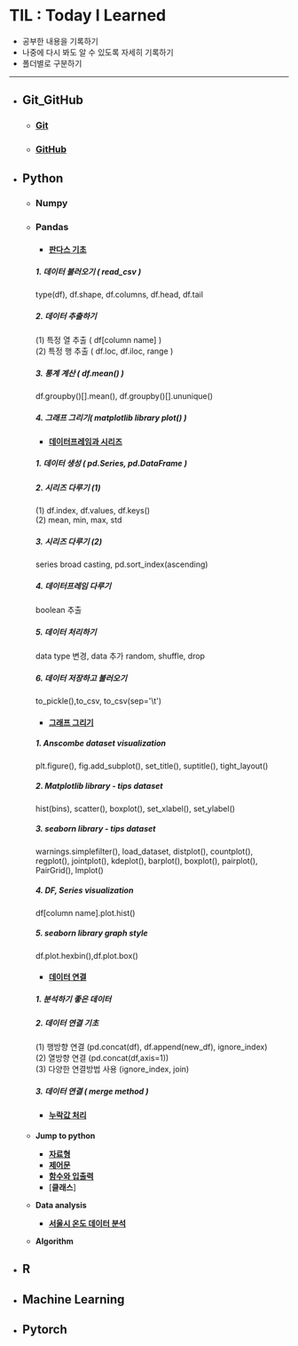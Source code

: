 # TIL : Today I Learned

* 공부한 내용을 기록하기
* 나중에 다시 봐도 알 수 있도록 자세히 기록하기
* 폴더별로 구분하기
---
* ## Git_GitHub
    * ### [Git](https://github.com/ejcho3792/TIL/blob/master/Git_GitHub/git_vscode.md)
    * ### [GitHub](https://github.com/ejcho3792/TIL/blob/master/Git_GitHub/github.md)

* ## Python
    * ### Numpy
    * ### Pandas
        * #### [판다스 기초](https://github.com/ejcho3792/TIL/blob/master/Python/Pandas/pandas_basic_2.ipynb)
        ##### 1. 데이터 불러오기 ( read_csv )
        type(df), df.shape, df.columns, df.head, df.tail   
        ##### 2. 데이터 추출하기
        (1) 특정 열 추출 ( df[column name] )   
        (2) 특정 행 추출 ( df.loc, df.iloc, range )
        ##### 3. 통계 계산 ( df.mean() )
        df.groupby()[].mean(), df.groupby()[].ununique()
        ##### 4. 그래프 그리기( matplotlib library plot() )

        * #### [데이터프레임과 시리즈](https://github.com/ejcho3792/TIL/blob/master/Python/Pandas/pandas_basic_3.ipynb)
        ##### 1. 데이터 생성 ( pd.Series, pd.DataFrame )   
        ##### 2. 시리즈 다루기 (1)   
        (1) df.index, df.values, df.keys()   
        (2) mean, min, max, std   
        ##### 3. 시리즈 다루기 (2)   
        series broad casting, pd.sort_index(ascending)   
        ##### 4. 데이터프레임 다루기   
        boolean 추출           
        ##### 5. 데이터 처리하기   
        data type 변경, data 추가 random, shuffle, drop   
        ##### 6. 데이터 저장하고 불러오기   
        to_pickle(),to_csv, to_csv(sep='\t')   

        * #### [그래프 그리기](https://github.com/ejcho3792/TIL/blob/master/Python/Pandas/pandas_basic_4.ipynb)
        ##### 1. Anscombe dataset visualization
        plt.figure(), fig.add_subplot(), set_title(), suptitle(), tight_layout()
        ##### 2. Matplotlib library - tips dataset
        hist(bins), scatter(), boxplot(), set_xlabel(), set_ylabel()
        ##### 3. seaborn library - tips dataset
        warnings.simplefilter(), load_dataset, distplot(), countplot(), regplot(), jointplot(), kdeplot(), barplot(), boxplot(), pairplot(), PairGrid(), lmplot()
        ##### 4. DF, Series visualization
        df[column name].plot.hist()
        ##### 5. seaborn library graph style
        df.plot.hexbin(),df.plot.box()

        * #### [데이터 연결](https://github.com/ejcho3792/TIL/blob/master/Python/Pandas/pandas_basic_5.ipynb)
        ##### 1. 분석하기 좋은 데이터   
        ##### 2. 데이터 연결 기초   
        (1) 행방향 연결 (pd.concat(df), df.append(new_df), ignore_index)   
        (2) 열방향 연결 (pd.concat(df,axis=1))   
        (3) 다양한 연결방법 사용 (ignore_index, join)   
        ##### 3. 데이터 연결 ( merge method )

        * #### [누락값 처리](https://github.com/ejcho3792/TIL/blob/master/Python/Pandas/pandas_basic_6.ipynb)


    * **Jump to python**
        * [**자료형**](https://github.com/ejcho3792/TIL/blob/master/Python/Jump_to_python/Data_type.ipynb)
        * [**제어문**](https://github.com/ejcho3792/TIL/blob/master/Python/Jump_to_python/If_while_for.ipynb)
        * [**함수와 입출력**](https://github.com/ejcho3792/TIL/blob/master/Python/Jump_to_python/Func_input_output.ipynb)
        * [**클래스**]
    * **Data analysis**
        * [**서울시 온도 데이터 분석**](https://github.com/ejcho3792/TIL/blob/master/Data_analysis_python/seoul_temperature/Seoul_temp_analysis.ipynb)
    * **Algorithm**

* ## R
    

* ## Machine Learning

* ## Pytorch